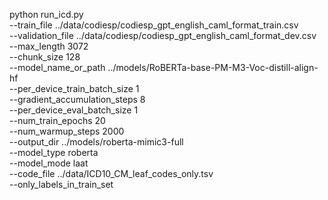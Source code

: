 python run_icd.py \
    --train_file ../data/codiesp/codiesp_gpt_english_caml_format_train.csv \
    --validation_file ../data/codiesp/codiesp_gpt_english_caml_format_dev.csv \
    --max_length 3072 \
    --chunk_size 128 \
    --model_name_or_path ../models/RoBERTa-base-PM-M3-Voc-distill-align-hf \
    --per_device_train_batch_size 1 \
    --gradient_accumulation_steps 8 \
    --per_device_eval_batch_size 1 \
    --num_train_epochs 20 \
    --num_warmup_steps 2000 \
    --output_dir ../models/roberta-mimic3-full \
    --model_type roberta \
    --model_mode laat \
    --code_file ../data/ICD10_CM_leaf_codes_only.tsv \
    --only_labels_in_train_set